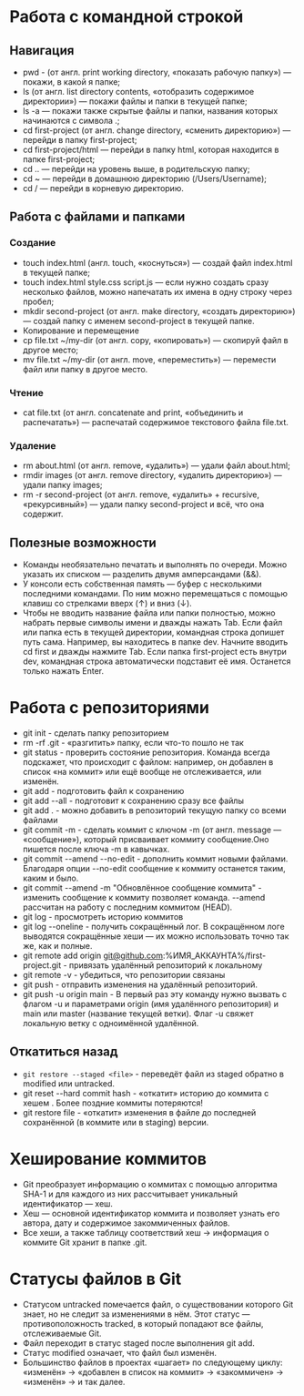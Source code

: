 # Работа с командной строкой


## Навигация


- pwd - (от англ. print working directory, «показать рабочую папку») — покажи, в какой я папке;  
- ls (от англ. list directory contents, «отобразить содержимое директории») — покажи файлы и папки в текущей папке;  
- ls -a — покажи также скрытые файлы и папки, названия которых начинаются с символа .;  
- cd first-project (от англ. change directory, «сменить директорию») — перейди в папку first-project;  
- cd first-project/html — перейди в папку html, которая находится в папке first-project;  
- cd .. — перейди на уровень выше, в родительскую папку;  
- cd ~ — перейди в домашнюю директорию (/Users/Username);  
- cd / — перейди в корневую директорию.  


## Работа с файлами и папками


### Создание


- touch index.html (англ. touch, «коснуться») — создай файл index.html в текущей папке;  
- touch index.html style.css script.js — если нужно создать сразу несколько файлов, можно напечатать их имена в одну строку через пробел;  
- mkdir second-project (от англ. make directory, «создать директорию») — создай папку с именем second-project в текущей папке.  
- Копирование и перемещение  
- cp file.txt ~/my-dir (от англ. copy, «копировать») — скопируй файл в другое место;  
- mv file.txt ~/my-dir (от англ. move, «переместить») — перемести файл или папку в другое место.  


### Чтение


- cat file.txt (от англ. concatenate and print, «объединить и распечатать») — распечатай содержимое текстового файла file.txt.  


### Удаление


- rm about.html (от англ. remove, «удалить») — удали файл about.html;  
- rmdir images (от англ. remove directory, «удалить директорию») — удали папку images;  
- rm -r second-project (от англ. remove, «удалить» + recursive, «рекурсивный») — удали папку second-project и всё, что она содержит.  


## Полезные возможности


- Команды необязательно печатать и выполнять по очереди. Можно указать их списком — разделить двумя амперсандами (&&).  
- У консоли есть собственная память — буфер с несколькими последними командами. По ним можно перемещаться с помощью клавиш со стрелками вверх (↑) и вниз (↓).  
- Чтобы не вводить название файла или папки полностью, можно набрать первые символы имени и дважды нажать Tab. Если файл или папка есть в текущей директории, командная строка допишет путь сама. Например, вы находитесь в папке dev. Начните вводить cd first и дважды нажмите Tab. Если папка first-project есть внутри dev, командная строка автоматически подставит её имя. Останется только нажать Enter.  


# Работа с репозиториями


- git init - сделать папку репозиторием  
- rm -rf .git - «разгитить» папку, если что-то пошло не так  
- git status - проверить состояние репозитория. Команда всегда подскажет, что происходит с файлом: например, он добавлен в список «на коммит» или ещё вообще не отслеживается, или изменён.  
- git add - подготовить файл к сохранению  
- git add --all - подготовит к сохранению сразу все файлы  
- git add . - можно добавить в репозиторий текущую папку со всеми файлами  
- git commit -m - сделать коммит c ключом -m (от англ. message — «сообщение»), который присваивает коммиту сообщение.Оно пишется после ключа -m в кавычках.  
- git commit --amend --no-edit - дополнить коммит новыми файлами. Благодаря опции --no-edit сообщение к коммиту останется таким, каким и было.  
- git commit --amend -m "Обновлённое сообщение коммита" - изменить сообщение к коммиту позволяет команда. --amend рассчитан на работу с последним коммитом (HEAD).  
- git log - просмотреть историю коммитов  
- git log --oneline - получить сокращённый лог. В сокращённом логе выводятся сокращённые хеши — их можно использовать точно так же, как и полные.  
- git remote add origin git@github.com:%ИМЯ_АККАУНТА%/first-project.git - привязать удалённый репозиторий к локальному
- git remote -v - убедиться, что репозитории связаны  
- git push - отправить изменения на удалённый репозиторий.  
- git push -u origin main - В первый раз эту команду нужно вызвать с флагом -u и параметрами origin (имя удалённого репозитория) и main или master (название текущей ветки). Флаг -u свяжет локальную ветку с одноимённой удалённой.  

## Откатиться назад

- `git restore --staged <file>` - переведёт файл из staged обратно в modified или untracked.  
- git reset --hard commit hash - «откатит» историю до коммита с хешем <hash>. Более поздние коммиты потеряются!  
- git restore file -  «откатит» изменения в файле до последней сохранённой (в коммите или в staging) версии.  

# Хеширование коммитов

- Git преобразует информацию о коммитах с помощью алгоритма SHA-1 и для каждого из них рассчитывает уникальный идентификатор — хеш.  
- Хеш — основной идентификатор коммита и позволяет узнать его автора, дату и содержимое закоммиченных файлов.  
- Все хеши, а также таблицу соответствий хеш → информация о коммите Git хранит в папке .git.  

# Статусы файлов в Git

- Статусом untracked помечается файл, о существовании которого Git знает, но не следит за изменениями в нём. Этот статус — противоположность tracked, в который попадают все файлы, отслеживаемые Git.  
- Файл переходит в статус staged после выполнения git add.  
- Статус modified означает, что файл был изменён.  
- Большинство файлов в проектах «шагает» по следующему циклу: «изменён» → «добавлен в список на коммит» → «закоммичен» → «изменён» → и так далее.  

